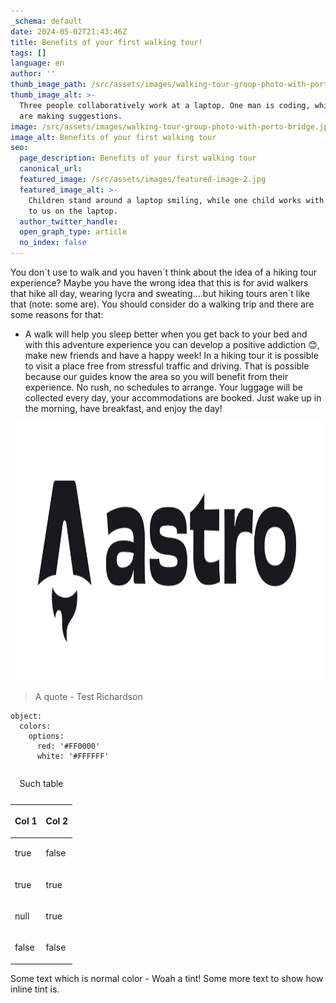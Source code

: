 ```yaml
---
_schema: default
date: 2024-05-02T21:43:46Z
title: Benefits of your first walking tour!
tags: []
language: en
author: ''
thumb_image_path: /src/assets/images/walking-tour-group-photo-with-porto-bridge.jpg
thumb_image_alt: >-
  Three people collaboratively work at a laptop. One man is coding, while two
  are making suggestions.
image: /src/assets/images/walking-tour-group-photo-with-porto-bridge.jpg
image_alt: Benefits of your first walking tour
seo:
  page_description: Benefits of your first walking tour
  canonical_url:
  featured_image: /src/assets/images/featured-image-2.jpg
  featured_image_alt: >-
    Children stand around a laptop smiling, while one child works with her back
    to us on the laptop.
  author_twitter_handle:
  open_graph_type: article
  no_index: false
---
```


You don´t use to walk and you haven´t think about the idea of a hiking tour
experience? Maybe you have the wrong idea that this is for avid walkers that
hike all day, wearing lycra and sweating….but hiking tours aren´t like that
(note: some are). You should consider do a walking trip and there are some
reasons for that:

- A walk will help you sleep better when you get back to your bed and with this
  adventure experience you can develop a positive addiction 😊, make new friends
  and have a happy week! In a hiking tour it is possible to visit a place free
  from stressful traffic and driving. That is possible because our guides know
  the area so you will benefit from their experience. No rush, no schedules to
  arrange. Your luggage will be collected every day, your accommodations are
  booked. Just wake up in the morning, have breakfast, and enjoy the day!

<img src="/images/astro-logo-dark.jpg" alt="An image from the public folder" height="413" width="500" />

> A quote - Test Richardson

```
object:
  colors:
    options:
      red: '#FF0000'
      white: '#FFFFFF'
```

<table><caption><p>Such table</p></caption><thead><tr><th><p>Col 1</p></th><th><p>Col 2</p></th></tr></thead><tbody><tr><td><p>true</p></td><td><p>false</p></td></tr><tr><td><p>true</p></td><td><p>true</p></td></tr><tr><td><p>null</p></td><td><p>true</p></td></tr><tr><td><p>false</p></td><td><p>false</p></td></tr></tbody></table>

<SnippetsAlert background_color="#034AD8" alert_message="This is an alert message" color="#000000" icon="Bell"/>

<SnippetsFile src="/documents/test.pdf" file_name="test-file" link_message="A test file to show how you'd have a downloadable link through your markdown"/>

Some text which is normal color - <SnippetsTint tint_color="#F7B2AD"> Woah a
tint! </SnippetsTint> Some more text to show how inline tint is.

<SnippetsVideo src="/videos/test.mp4"/>

&nbsp;

&nbsp;

&nbsp;
